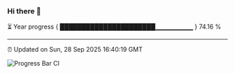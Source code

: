 ### Hi there 👋

⏳ Year progress { ██████████████████████▁▁▁▁▁▁▁▁ } 74.16 %

---

⏰ Updated on Sun, 28 Sep 2025 16:40:19 GMT

![Progress Bar CI](https://github.com/IshwaranRudhara/GIT-ACTION/workflows/Progress%20Bar%20CI/badge.svg)
